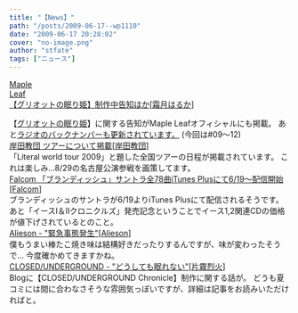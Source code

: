 ```yaml
---
title: "【News】"
path: "/posts/2009-06-17--wp1110"
date: "2009-06-17 20:28:02"
cover: "no-image.png"
author: "stfate"
tags: ["ニュース"]
---
```


<style type="text/css">
<!--
p {white-space: pre-wrap};
-->
</style>

<a class="topics" href="http://shimotsukin.com/" target="_blank">Maple Leaf 【グリオットの眠り姫】制作中告知ほか</a><span class="junre">[<a href="http://shimotsukin.com/" target="_blank">霜月はるか</a>]</span>
<div class="news">【<a href="http://www.team-e.co.jp/sp/griotte/" target="_blank">グリオットの眠り姫</a>】に関する告知がMaple Leafオフィシャルにも掲載。
あと<a href="http://www.timerocket.co.jp/fmc/" target="_blank">ラジオのバックナンバーも更新されています。</a>
(今回は#09～12)</div>
<a class="topics" href="http://k-kyoudan.s61.xrea.com/" target="_blank">岸田教団 ツアーについて掲載</a><span class="junre">[<a href="http://k-kyoudan.s61.xrea.com/" target="_blank">岸田教団</a>]</span>
<div class="news">「Literal world tour 2009」と題した全国ツアーの日程が掲載されています。
これは楽しみ…8/29の名古屋公演参戦を画策してます。</div>
<a class="topics" href="http://www.falcom.co.jp/info/index.html" target="_blank">Falcom 「ブランディッシュ」サントラ全78曲iTunes Plusにて6/19～配信開始</a><span class="junre">[<a href="http://www.falcom.co.jp/" target="_blank">Falcom</a>]</span>
<div class="news">ブランディッシュのサントラが6/19よりiTunes Plusにて配信されるそうです。
あと「イースI＆IIクロニクルズ」発売記念ということでイース1,2関連CDの価格が値下げされているとのこと。</div>
<a class="topics" href="http://alieson.jugem.jp/" target="_blank">Alieson - "緊急事態発生"</a><span class="junre">[<a href="http://www.alieson.net/html/" target="_blank">Alieson</a>]</span>
<div class="news">僕もうまい棒たこ焼き味は結構好きだったりするんですが、味が変わったそうで…
今度確かめてきますかね。</div>
<a class="topics" href="http://www.rekka.jp/2009/06/post-14.html" target="_blank">CLOSED/UNDERGROUND - "どうしても眠れない"</a><span class="junre">[<a href="http://www.rekka.jp/" target="_blank">片霧烈火</a>]</span>
<div class="news">Blogに【CLOSED/UNDERGROUND Chronicle】制作に関する話が。
どうも夏コミには間に合わなさそうな雰囲気っぽいですが、詳細は記事をお読みいただければと。</div>
